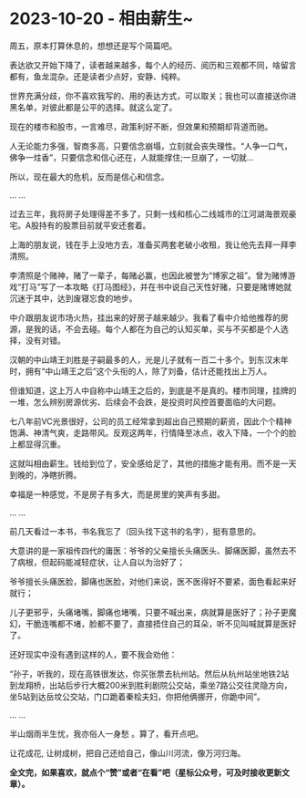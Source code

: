 # 2023-10-20 - 相由薪生~

周五，原本打算休息的，想想还是写个简篇吧。

表达欲又开始下降了，读者越来越多，每个人的经历、阅历和三观都不同，啥留言都有，鱼龙混杂。还是读者少点好，安静、纯粹。

世界充满分歧，你不喜欢我写的、用的表达方式，可以取关；我也可以直接送你进黑名单，对彼此都是公平的选择。就这么定了。

现在的楼市和股市，一言难尽，政策利好不断，但效果和预期却背道而驰。

人无论能力多强，智商多高，只要信念崩塌，立刻就会丧失理性。“人争一口气，佛争一炷香”，只要信念和信心还在，人就能撑住;一旦崩了，一切就...

所以，现在最大的危机，反而是信心和信念。

... ...

过去三年，我将房子处理得差不多了，只剩一线和核心二线城市的江河湖海景观豪宅。A股持有的股票目前就平安还套着。

上海的朋友说，钱在手上没地方去，准备买两套老破小收租，我让他先去拜一拜李清照。

李清照是个赌神，赌了一辈子，每赌必赢，也因此被誉为“博家之祖”。曾为赌博游戏“打马”写了一本攻略《打马图经》，并在书中说自己天性好赌，只要是赌博她就沉迷于其中，达到废寝忘食的地步。

中介跟朋友说市场火热，挂出来的好房子越来越少。我看了看中介给他推荐的房源，是我的话，不会去碰。每个人都在为自己的认知买单，买与不买都是个人选择，没有对错。

汉朝的中山靖王刘胜是子嗣最多的人，光是儿子就有一百二十多个。到东汉末年时，拥有“中山靖王之后”这个头衔的人，除了刘备，估计还能找出上万人。

但谁知道，这上万人中自称中山靖王之后的，到底是不是真的。楼市同理，挂牌的一堆，怎么辨别房源优劣、后续会不会跌，是投资时风控首要面临的大问题。

七八年前VC光景很好，公司的员工经常拿到超出自己预期的薪资，因此个个精神饱满、神清气爽，走路带风。反观这两年，行情降至冰点，收入下降，一个个的脸上都显得沉重。

这就叫相由薪生。钱给到位了，安全感给足了，其他的措施才能有用。而不是一天到晚的，净瞎折腾。

幸福是一种感觉，不是房子有多大，而是房里的笑声有多甜。

... ...

前几天看过一本书，书名我忘了（回头找下这书的名字），挺有意思的。

大意讲的是一家祖传四代的庸医：爷爷的父亲擅长头痛医头、脚痛医脚，虽然去不了病根，但起码能减轻症状，让人自以为治好了；

爷爷擅长头痛医脸，脚痛也医脸，对他们来说，医不医得好不要紧，面色看起来好就行；

儿子更邪乎，头痛堵嘴，脚痛也堵嘴，只要不喊出来，病就算是医好了；孙子更魔幻，干脆连嘴都不堵，脸都不要了，直接捂住自己的耳朵，听不见叫喊就算是医好了。

还好现实中没有遇到这样的人，要不我会劝他：

“孙子，听我的，现在高铁很发达，你买张票去杭州站。然后从杭州站坐地铁2站到龙翔桥，出站后步行大概200米到胜利剧院公交站，乘坐7路公交往灵隐方向，坐5站到达岳坟公交站，门口跪着秦桧夫妇，你把他俩挪开，你跪中间”。

... ...

半山烟雨半生忧，我亦俗人一身愁 。算了，看开点吧。

让花成花, 让树成树，把自己还给自己，像山川河流，像万河归海。

**全文完，如果喜欢，就点个“赞”或者“在看”吧（星标公众号，可及时接收更新文章）。**